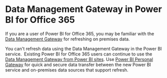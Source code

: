 ﻿<properties 
   pageTitle="Data Management Gateway in Power BI for Office 365"
   description="Data Management Gateway in Power BI for Office 365"
   services="powerbi" 
   documentationCenter="" 
   authors="guyinacube" 
   manager="mblythe" 
   editor=""
   tags=""/>
 
<tags
   ms.service="powerbi"
   ms.devlang="NA"
   ms.topic="article"
   ms.tgt_pltfrm="NA"
   ms.workload="powerbi"
   ms.date="11/06/2015"
   ms.author="asaxton"/>

# Data Management Gateway in Power BI for Office 365  

If you are a user of Power BI for Office 365, you may be familiar with the [Data Management Gateway](https://www.google.com/url?sa=t&rct=j&q=&esrc=s&source=web&cd=2&cad=rja&uact=8&ved=0CDgQFjAB&url=http%3A%2F%2Foffice.microsoft.com%2Fen-us%2Foffice365-sharepoint-online-enterprise-help%2Fintroduction-to-data-management-gateway-HA104079171.aspx&ei=N9fTVK-9G5e1oQSy7oEI&usg=AFQjCNHqjIu9Y-CXI7To2AUHOm4pxcxHyg&sig2=L9R4eBJ_ISpCxjg3cPcYxQ&bvm=bv.85464276,d.cGU) for refreshing on premises data.

You can't refresh data using the Data Management Gateway in the Power BI service.  Existing Power BI for Office 365 users can continue to use the [Data Management Gateway from Power BI sites](https://support.office.com/article/Schedule-data-refresh-for-workbooks-in-Power-BI-for-Office-365-7d6d2816-7fb0-4c5f-a353-d5bd13124985). Use [Power BI Personal Gateway](powerbi-personal-gateway.md) for quick and secure data transfer between the new Power BI service and on-premises data sources that support refresh.